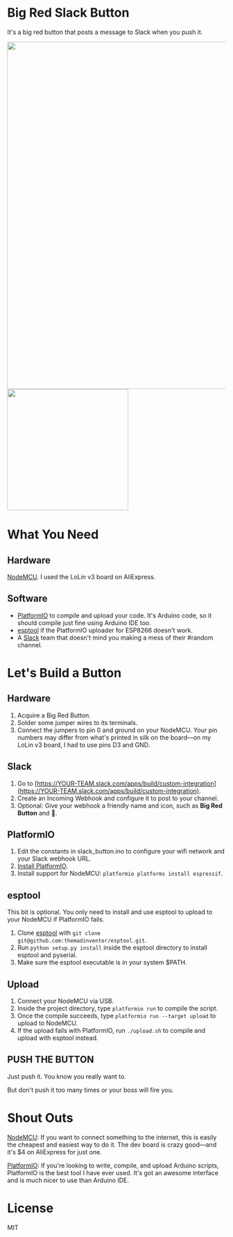 # Big Red Slack Button

It's a big red button that posts a message to Slack when you push it.

<img src="http://i.imgur.com/eAgqFot.jpg" width="800">
<img src="http://i.imgur.com/eRnmbCc.png" width="279">

# What You Need

## Hardware

[NodeMCU](http://nodemcu.com). I used the LoLin v3 board on AliExpress.

## Software

* [PlatformIO](http://platformio.org/) to compile and upload your code. It's Arduino code, so it should compile just fine using Arduino IDE too.
* [esptool](https://github.com/themadinventor/esptool) if the PlatformIO uploader for ESP8266 doesn't work.
* A [Slack](https://slack.com) team that doesn't mind you making a mess of their #random channel.

# Let's Build a Button

## Hardware

1. Acquire a Big Red Button.
2. Solder some jumper wires to its terminals.
3. Connect the jumpers to pin 0 and ground on your NodeMCU. Your pin numbers may differ from what's printed in silk on the board—on my LoLin v3 board, I had to use pins D3 and GND.

## Slack

1. Go to [https://YOUR-TEAM.slack.com/apps/build/custom-integration](https://YOUR-TEAM.slack.com/apps/build/custom-integration).
2. Create an Incoming Webhook and configure it to post to your channel.
3. Optional: Give your webhook a friendly name and icon, such as **Big Red Button** and 🔴.

## PlatformIO

1. Edit the constants in slack_button.ino to configure your wifi network and your Slack webhook URL.
2. [Install PlatformIO](http://platformio.org/#!/get-started).
3. Install support for NodeMCU: `platformio platforms install espressif`.

## esptool

This bit is optional. You only need to install and use esptool to upload to your NodeMCU if PlatformIO fails.

1. Clone [esptool](https://github.com/themadinventor/esptool) with `git clone git@github.com:themadinventor/esptool.git`.
2. Run `python setup.py install` inside the esptool directory to install esptool and pyserial.
3. Make sure the esptool executable is in your system $PATH.

## Upload

1. Connect your NodeMCU via USB.
2. Inside the project directory, type `platformio run` to compile the script.
3. Once the compile succeeds, type `platformio run --target upload` to upload to NodeMCU.
4. If the upload fails with PlatformIO, run `./upload.sh` to compile and upload with esptool instead.

## PUSH THE BUTTON

Just push it. You know you really want to.

But don't push it too many times or your boss will fire you.

# Shout Outs

[NodeMCU](http://nodemcu.com): If you want to connect something to the internet, this is easily the cheapest and easiest way to do it. The dev board is crazy good—and it's $4 on AliExpress for just one.

[PlatformIO](http://platformio.org/): If you're looking to write, compile, and upload Arduino scripts, PlatformIO is the best tool I have ever used. It's got an awesome interface and is much nicer to use than Arduino IDE.

# License

MIT
